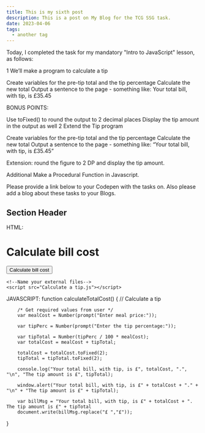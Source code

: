 ```yaml
---
title: This is my sixth post
description: This is a post on My Blog for the TCG SSG task.
date: 2023-04-06
tags:
  - another tag
---
```

Today, I completed the task for my mandatory "Intro to JavaScript" lesson, as follows:

1 We’ll make a program to calculate a tip

Create variables for the pre-tip total and the tip percentage
Calculate the new total
Output a sentence to the page - something like:
Your total bill, with tip, is £35.45

BONUS POINTS:

Use toFixed() to round the output to 2 decimal places
Display the tip amount in the output as well
2 Extend the Tip program

Create variables for the pre-tip total and the tip percentage
Calculate the new total
Output a sentence to the page - something like:
“Your total bill, with tip, is £35.45”

Extension: round the figure to 2 DP and display the tip amount.

Additional
Make a Procedural Function in Javascript.

Please provide a link below to your Codepen with the tasks on. Also please add a blog about these tasks to your Blogs.


## Section Header

HTML:
<!DOCTYPE html>
<html lang="en">

<head>
    <meta charset="UTF-8">
    <meta http-equiv="X-UA-Compatible" content="IE=edge">
    <meta name="viewport" content="width=device-width, initial-scale=1.0">
    <title>Javascript</title>

</head>

<body>
    <h1>Calculate bill cost</h1>
    <button type="button" onclick="calculateTotalCost()">Calculate bill cost</button>

    <!--Name your external files-->
    <script src="Calculate a tip.js"></script>
</body>

</html>


JAVASCRIPT:
function calculateTotalCost() {
        // Calculate a tip

        /* Get required values from user */
        var mealCost = Number(prompt("Enter meal price:"));

        var tipPerc = Number(prompt("Enter the tip percentage:"));

        var tipTotal = Number(tipPerc / 100 * mealCost);
        var totalCost = mealCost + tipTotal;

        totalCost = totalCost.toFixed(2);
        tipTotal = tipTotal.toFixed(2);

        console.log("Your total bill, with tip, is £", totalCost, ".", "\n", "The tip amount is £", tipTotal);

        window.alert("Your total bill, with tip, is £" + totalCost + "." + "\n" + "The tip amount is £" + tipTotal);

        var billMsg = "Your total bill, with tip, is £" + totalCost + ". The tip amount is £" + tipTotal
        document.write(billMsg.replace("£ ","£"));
}

```
